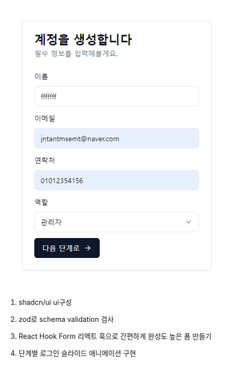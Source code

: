 ![](image.png)

1. shadcn/ui
   ui구성

2. zod로 schema validation 검사

3. React Hook Form
   리액트 훅으로 간편하게 완성도 높은 폼 만들기

4. 단계별 로그인
   슬라이드 애니메이션 구현
